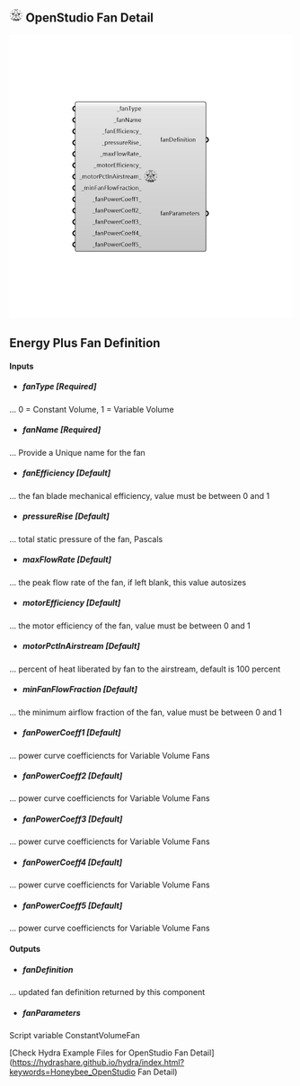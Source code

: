## ![](../../images/icons/OpenStudio_Fan_Detail.png) OpenStudio Fan Detail

![](../../images/components/OpenStudio_Fan_Detail.png)

Energy Plus Fan Definition
 -
 

#### Inputs
* ##### fanType [Required]
... 0 = Constant Volume, 1 = Variable Volume
* ##### fanName [Required]
... Provide a Unique name for the fan
* ##### fanEfficiency [Default]
... the fan blade mechanical efficiency, value must be between 0 and 1
* ##### pressureRise [Default]
... total static pressure of the fan, Pascals
* ##### maxFlowRate [Default]
... the peak flow rate of the fan, if left blank, this value autosizes
* ##### motorEfficiency [Default]
... the motor efficiency of the fan, value must be between 0 and 1
* ##### motorPctInAirstream [Default]
... percent of heat liberated by fan to the airstream, default is 100 percent
* ##### minFanFlowFraction [Default]
... the minimum airflow fraction of the fan, value must be between 0 and 1
* ##### fanPowerCoeff1 [Default]
... power curve coefficiencts for Variable Volume Fans
* ##### fanPowerCoeff2 [Default]
... power curve coefficiencts for Variable Volume Fans
* ##### fanPowerCoeff3 [Default]
... power curve coefficiencts for Variable Volume Fans
* ##### fanPowerCoeff4 [Default]
... power curve coefficiencts for Variable Volume Fans
* ##### fanPowerCoeff5 [Default]
... power curve coefficiencts for Variable Volume Fans

#### Outputs
* ##### fanDefinition
... updated fan definition returned by this component
* ##### fanParameters
Script variable ConstantVolumeFan


[Check Hydra Example Files for OpenStudio Fan Detail](https://hydrashare.github.io/hydra/index.html?keywords=Honeybee_OpenStudio Fan Detail)